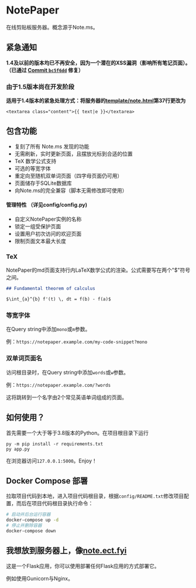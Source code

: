 # NotePaper
在线剪贴板服务器。概念源于Note.ms。

## 紧急通知
**1.4及以前的版本均已不再安全，因为一个潜在的XSS漏洞（影响所有笔记页面）。（已通过 [Commit `bc5f6dd`](https://github.com/rHanbowChic/NotePaper/commit/bc5f6dd18ef9265007b990c7b99845570782740c) 修复）**

### 由于1.5版本尚在开发阶段
**适用于1.4版本的紧急处理方式：将服务器的[template/note.html](https://github.com/rHanbowChic/NotePaper/blob/v1.4.0/templates/note.html#L37)第37行更改为**
```
<textarea class="content">{{ text|e }}</textarea>
```

## 包含功能
* 复刻了所有 Note.ms 发现的功能
* 无需刷新，实时更新页面，且摆放光标到合适的位置
* TeX 数学公式支持
* 可选的等宽字体
* 重定向至随机双单词页面（四字母页面仍可用）
* 页面储存于SQLite数据库
* 向Note.ms的完全兼容（脚本无需修改即可使用）
#### 管理特性 （详见config/config.py)
* 自定义NotePaper实例的名称
* 锁定一组受保护页面
* 设置用户初次访问的欢迎页面
* 限制页面文本最大长度

### TeX
NotePaper的md页面支持行内LaTeX数学公式的渲染。公式需要写在两个"$"符号之间。
```markdown
## Fundamental theorem of calculus

$\int_{a}^{b} f'(t) \, dt = f(b) - f(a)$
```

### 等宽字体

在Query string中添加`mono`或`m`参数。

例：`https://notepaper.example.com/my-code-snippet?mono`

### 双单词页面名

访问根目录时，在Query string中添加`words`或`w`参数。

例：`https://notepaper.example.com/?words`

这将跳转到一个名字由2个常见英语单词组成的页面。

## 如何使用？
首先需要一个大于等于3.8版本的Python。在项目根目录下运行
```
py -m pip install -r requirements.txt
py app.py
```
在浏览器访问`127.0.0.1:5000`。Enjoy！

## Docker Compose 部署
拉取项目代码到本地，进入项目代码根目录，根据`config/README.txt`修改项目配置，而后在项目代码根目录执行命令：
```bash
# 启动并后台运行容器
docker-compose up -d
# 停止并删除容器
docker-compose down
```

## 我想放到服务器上，像[note.ect.fyi](https://note.ect.fyi/)
这是一个Flask应用，你可以使用部署任何Flask应用的方式部署它。

例如使用Gunicorn与Nginx。
